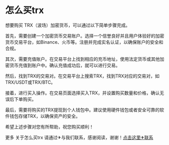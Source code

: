 # 怎么买trx

想要购买 TRX（波场）加密货币，可以通过以下简单步骤完成。

首先，需要创建一个加密货币交易账户。选择一个信誉良好并且用户体验好的加密货币交易平台，如Binance、火币等。注册并完成实名认证，以确保账户的安全和合规。

其次，需要充值账户。在交易平台上找到相应的充币地址，使用法定货币或其他加密货币充值到账户中。确认充值成功后，就可以进行交易。

然后，找到TRX的交易对。在交易平台上搜索TRX，找到TRX对应的交易对，如TRX/USDT或TRX/BTC。

接着，进行买入操作。在交易页面选择买入TRX，并设置购买数量和价格，确认无误后下单购买。

最后，需要将购买的TRX提现到个人钱包中。建议使用硬件钱包或者安全可靠的软件钱包存储TRX，以确保资产的安全。

希望上述步骤对您有所帮助，祝您购买顺利！

更多 关于怎么买trx 请通过✈与我们联系，感谢阅读，谢谢！[点击这里✈联系](https://www.trx.tw)